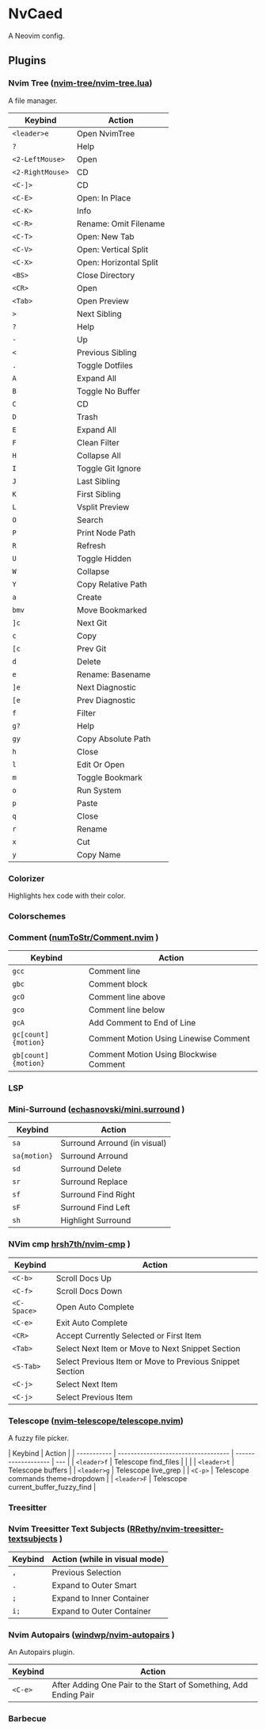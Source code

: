 # NvCaed

A Neovim config.

## Plugins

### Nvim Tree ([nvim-tree/nvim-tree.lua](https://github.com/nvim-tree/nvim-tree.lua))

A file manager.

| Keybind          | Action                 |
| ---------------- | ---------------------- |
| `<leader>e`      | Open NvimTree          |
| `?`              | Help                   |
| `<2-LeftMouse>`  | Open                   |
| `<2-RightMouse>` | CD                     |
| `<C-]>`          | CD                     |
| `<C-E>`          | Open: In Place         |
| `<C-K>`          | Info                   |
| `<C-R>`          | Rename: Omit Filename  |
| `<C-T>`          | Open: New Tab          |
| `<C-V>`          | Open: Vertical Split   |
| `<C-X>`          | Open: Horizontal Split |
| `<BS>`           | Close Directory        |
| `<CR>`           | Open                   |
| `<Tab>`          | Open Preview           |
| `>`              | Next Sibling           |
| `?`              | Help                   |
| `-`              | Up                     |
| `<`              | Previous Sibling       |
| `.`              | Toggle Dotfiles        |
| `A`              | Expand All             |
| `B`              | Toggle No Buffer       |
| `C`              | CD                     |
| `D`              | Trash                  |
| `E`              | Expand All             |
| `F`              | Clean Filter           |
| `H`              | Collapse All           |
| `I`              | Toggle Git Ignore      |
| `J`              | Last Sibling           |
| `K`              | First Sibling          |
| `L`              | Vsplit Preview         |
| `O`              | Search                 |
| `P`              | Print Node Path        |
| `R`              | Refresh                |
| `U`              | Toggle Hidden          |
| `W`              | Collapse               |
| `Y`              | Copy Relative Path     |
| `a`              | Create                 |
| `bmv`            | Move Bookmarked        |
| `]c`             | Next Git               |
| `c`              | Copy                   |
| `[c`             | Prev Git               |
| `d`              | Delete                 |
| `e`              | Rename: Basename       |
| `]e`             | Next Diagnostic        |
| `[e`             | Prev Diagnostic        |
| `f`              | Filter                 |
| `g?`             | Help                   |
| `gy`             | Copy Absolute Path     |
| `h`              | Close                  |
| `l`              | Edit Or Open           |
| `m`              | Toggle Bookmark        |
| `o`              | Run System             |
| `p`              | Paste                  |
| `q`              | Close                  |
| `r`              | Rename                 |
| `x`              | Cut                    |
| `y`              | Copy Name              |

### Colorizer

Highlights hex code with their color.

### Colorschemes

### Comment ([numToStr/Comment.nvim](https://github.com/numToStr/Comment.nvim) )

| Keybind             | Action                                 |
| ------------------- | -------------------------------------- |
| `gcc`               | Comment line                           |
| `gbc`               | Comment block                          |
| `gcO`               | Comment line above                     |
| `gco`               | Comment line below                     |
| `gcA`               | Add Comment to End of Line             |
| `gc[count]{motion}` | Comment Motion Using Linewise Comment  |
| `gb[count]{motion}` | Comment Motion Using Blockwise Comment |

### LSP

### Mini-Surround ([echasnovski/mini.surround](https://github.com/echasnovski/mini.surround) )

| Keybind      | Action                       |
| ------------ | ---------------------------- |
| `sa`         | Surround Arround (in visual) |
| `sa{motion}` | Surround Arround             |
| `sd`         | Surround Delete              |
| `sr`         | Surround Replace             |
| `sf`         | Surround Find Right          |
| `sF`         | Surround Find Left           |
| `sh`         | Highlight Surround           |

### NVim cmp [hrsh7th/nvim-cmp](https://github.com/hrsh7th/nvim-cmp) )

| Keybind     | Action                                                   |
| ----------- | -------------------------------------------------------- |
| `<C-b>`     | Scroll Docs Up                                           |
| `<C-f>`     | Scroll Docs Down                                         |
| `<C-Space>` | Open Auto Complete                                       |
| `<C-e>`     | Exit Auto Complete                                       |
| `<CR>`      | Accept Currently Selected or First Item                  |
| `<Tab>`     | Select Next Item or Move to Next Snippet Section         |
| `<S-Tab>`   | Select Previous Item or Move to Previous Snippet Section |
| `<C-j>`     | Select Next Item                                         |
| `<C-j>`     | Select Previous Item                                     |

### Telescope ([nvim-telescope/telescope.nvim](https://github.com/nvim-telescope/telescope.nvim))

A fuzzy file picker.

| Keybind     | Action                              |
| ----------- | ----------------------------------- | ------------------- | --- |
| `<leader>f` | Telescope find_files                |
| <!--        | `<leader>h`                         | Telescope help_tags | --> |
| `<leader>t` | Telescope buffers                   |
| `<leader>g` | Telescope live_grep                 |
| `<C-p>`     | Telescope commands theme=dropdown   |
| `<leader>F` | Telescope current_buffer_fuzzy_find |

### Treesitter

### Nvim Treesitter Text Subjects ([RRethy/nvim-treesitter-textsubjects](https://github.com/RRethy/nvim-treesitter-textsubjects) )

| Keybind | Action (while in visual mode) |
| ------- | ----------------------------- |
| `,`     | Previous Selection            |
| `.`     | Expand to Outer Smart         |
| `;`     | Expand to Inner Container     |
| `i;`    | Expand to Outer Container     |

### Nvim Autopairs ([windwp/nvim-autopairs](https://github.com/windwp/nvim-autopairs) )

An Autopairs plugin.

| Keybind | Action                                                           |
| ------- | ---------------------------------------------------------------- |
| `<C-e>` | After Adding One Pair to the Start of Something, Add Ending Pair |

### Barbecue
